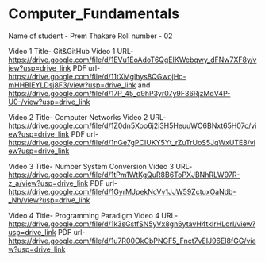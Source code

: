 # Computer_Fundamentals

Name of student - Prem Thakare Roll number - 02

Video 1 Title- Git&GitHub 
Video 1 URL- https://drive.google.com/file/d/1EVu1EoAdoT6QgEIKWebqwy_dFNw7XF8y/view?usp=drive_link 
PDF url- https://drive.google.com/file/d/11tXMglhys8QGwojHo-mHHBIEYLDsj8F3/view?usp=drive_link and https://drive.google.com/file/d/17P_45_o9hP3yr07y9F36RjzMdV4P-U0-/view?usp=drive_link

Video 2 Title- Computer Networks 
Video 2 URL- https://drive.google.com/file/d/1Z0dn5Xoo6j2i3H5HeuuWO6BNxt65H07c/view?usp=drive_link 
PDF url- https://drive.google.com/file/d/1nGe7gPCIUKY5Yt_rZuTrUoS5JqWxUTE8/view?usp=drive_link

Video 3 Title- Number System Conversion 
Video 3 URL- https://drive.google.com/file/d/1tPm1WtKgQuR8B6ToPXJBNhRLW97R-z_a/view?usp=drive_link 
PDF url- https://drive.google.com/file/d/1GyrMJpekNcVv1JJW59ZctuxOaNdb-_Nh/view?usp=drive_link

Video 4 Title- Programming Paradigm 
Video 4 URL- https://drive.google.com/file/d/1k3sGstfSN5yVx8gn6ytavH4tklrHLdrI/view?usp=drive_link 
PDF url- https://drive.google.com/file/d/1u7R00OkCbPNGF5_Fnct7vEIJ96EI8fGG/view?usp=drive_link
